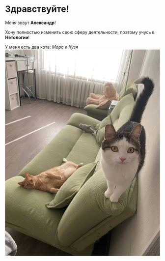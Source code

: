 # Здравствуйте!
Меня зовут **Александр**!

Хочу полностью изменить свою сферу деятельности, поэтому учусь в **Нетологии**!

У меня есть два кота: _Морс_ и _Кузя_
![](/cats.jpg)